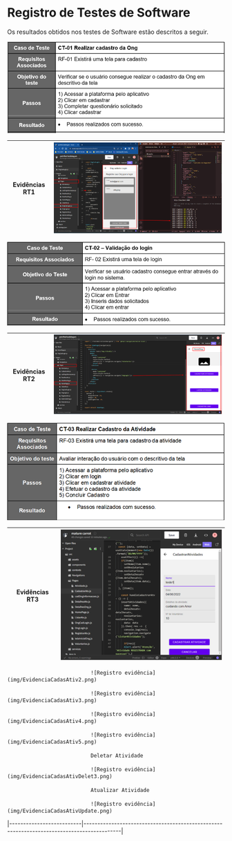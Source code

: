 # Registro de Testes de Software

Os resultados obtidos nos testes de Software estão descritos a seguir.


![Registro de Caso de teste 1](img/RT1.png)

|     Evidências  RT1      |   ![Registro evidência](img/EvidenciaCadONG.png)                                                          |
|--------------------------|-------------------------------------------------------------------------------------------|
 

![Registro de Caso de teste 2](img/RT2.png)

|     Evidências  RT2      |   ![Registro evidência](img/EvidenciaValilogin.png)  
|--------------------------|-------------------------------------------------------------------------------------------|

![Registro de Caso de teste 3](img/RT3.png)

|     Evidências  RT3      |   ![Registro evidência](img/EvidenciaCadasAtiv1.png)  
|--------------------------|-------------------------------------------------------------------------------------------|
                               ![Registro evidência](img/EvidenciaCadasAtiv2.png) 
                             
                               ![Registro evidência](img/EvidenciaCadasAtiv3.png) 
                               
                               ![Registro evidência](img/EvidenciaCadasAtiv4.png)
                               
                               ![Registro evidência](img/EvidenciaCadasAtiv5.png)
                               
                               Deletar Atividade
                               
                               ![Registro evidência](img/EvidenciaCadasAtivDelet3.png)
                               
                               Atualizar Atividade
                               
                               ![Registro evidência](img/EvidenciaCadasAtivUpdate.png)
                      
|--------------------------|-------------------------------------------------------------------------------------------|                      
                               
